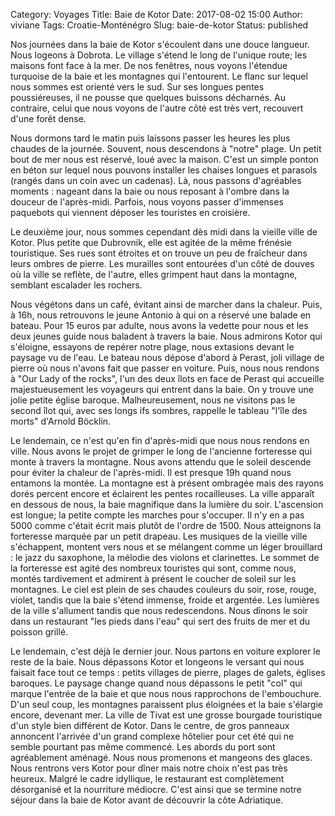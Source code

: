 Category: Voyages 
Title: Baie de Kotor 
Date: 2017-08-02 15:00 
Author: viviane 
Tags: Croatie-Monténégro 
Slug: baie-de-kotor
Status: published

Nos journées dans la baie de Kotor s'écoulent dans une douce langueur. Nous logeons à Dobrota. Le village s'étend le long de l'unique route; les maisons font face à la mer. De nos fenêtres, nous voyons l'étendue turquoise de la baie et les montagnes qui l'entourent. Le flanc sur lequel nous sommes est orienté vers le sud. Sur ses longues pentes poussiéreuses, il ne pousse que quelques buissons décharnés. Au contraire, celui que nous voyons de l'autre côté est très vert, recouvert d'une forêt dense.

Nous dormons tard le matin puis laissons passer les heures les plus chaudes de la journée. Souvent, nous descendons à "notre" plage. Un petit bout de mer nous est réservé, loué avec la maison. C'est un simple ponton en béton sur lequel nous pouvons installer les chaises longues et parasols (rangés dans un coin avec un cadenas). Là, nous passons d'agréables moments : nageant dans la baie ou nous reposant à l'ombre dans la douceur de l'après-midi. Parfois, nous voyons passer d'immenses paquebots qui viennent déposer les touristes en croisière.

Le deuxième jour, nous sommes cependant dès midi dans la vieille ville de Kotor. Plus petite que Dubrovnik, elle est agitée de la même frénésie touristique. Ses rues sont étroites et on trouve un peu de fraîcheur dans leurs ombres de pierre. Les murailles sont entourées d'un côté de douves où la ville se reflète, de l'autre, elles grimpent haut dans la montagne, semblant escalader les rochers. 

Nous végétons dans un café, évitant ainsi de marcher dans la chaleur. Puis, à 16h, nous retrouvons le jeune Antonio à qui on a réservé une balade en bateau. Pour 15 euros par adulte, nous avons la vedette pour nous et les deux jeunes guide nous baladent à travers la baie. Nous admirons Kotor qui s'éloigne, essayons de repérer notre plage, nous extasions devant le paysage vu de l'eau. Le bateau nous dépose d'abord à Perast, joli village de pierre où nous n'avons fait que passer en voiture. Puis, nous nous rendons à "Our Lady of the rocks", l'un des deux îlots en face de Perast qui accueille majestueusement les voyageurs qui entrent dans la baie. On y trouve une jolie petite église baroque. Malheureusement, nous ne visitons pas le second îlot qui, avec ses longs ifs sombres, rappelle le tableau "l'île des morts" d'Arnold Böcklin.

Le lendemain, ce n'est qu'en fin d'après-midi que nous nous rendons en ville. Nous avons le projet de grimper le long de l'ancienne forteresse qui monte à travers la montagne. Nous avons attendu que le soleil descende pour éviter la chaleur de l'après-midi. Il est presque 19h quand nous entamons la montée. La montagne est à présent ombragée mais des rayons dorés percent encore et éclairent les pentes rocailleuses. La ville apparaît en dessous de nous, la baie magnifique dans la lumière du soir. L'ascension est longue; la petite compte les marches pour s'occuper. Il n'y en a pas 5000 comme c'était écrit mais plutôt de l'ordre de 1500. Nous atteignons la forteresse marquée par un petit drapeau. Les musiques de la vieille ville s'échappent, montent vers nous et se mélangent comme un léger brouillard : le jazz du saxophone, la mélodie des violons et clarinettes. Le sommet de la forteresse est agité des nombreux touristes qui sont, comme nous, montés tardivement et admirent à présent le coucher de soleil sur les montagnes. Le ciel est plein de ses chaudes couleurs du soir, rose, rouge, violet, tandis que la baie s'étend immense, froide et argentée. Les lumières de la ville s'allument tandis que nous redescendons. Nous dînons le soir dans un restaurant "les pieds dans l'eau" qui sert des fruits de mer et du poisson grillé.

Le lendemain, c'est déjà le dernier jour. Nous partons en voiture explorer le reste de la baie. Nous dépassons Kotor et longeons le versant qui nous faisait face tout ce temps : petits villages de pierre, plages de galets, églises baroques. Le paysage change quand nous dépassons le petit "col" qui marque l'entrée de la baie et que nous nous rapprochons de l'embouchure. D'un seul coup, les montagnes paraissent plus éloignées et la baie s'élargie encore, devenant mer. La ville de Tivat est une grosse bourgade touristique d'un style bien différent de Kotor. Dans le centre, de gros panneaux annoncent l'arrivée d'un grand complexe hôtelier pour cet été qui ne semble pourtant pas même commencé. Les abords du port sont agréablement aménagé. Nous nous promenons et mangeons des glaces. Nous rentrons vers Kotor pour dîner mais notre choix n'est pas très heureux. Malgré le cadre idyllique, le restaurant est complètement désorganisé et la nourriture médiocre. C'est ainsi que se termine notre séjour dans la baie de Kotor avant de découvrir la côte Adriatique.
